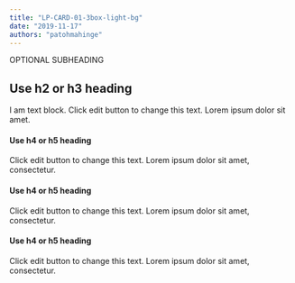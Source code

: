 ```yaml
---
title: "LP-CARD-01-3box-light-bg"
date: "2019-11-17"
authors: "patohmahinge"
---
```


OPTIONAL SUBHEADING

## Use h2 or h3 heading

I am text block. Click edit button to change this text. Lorem ipsum dolor sit amet.

#### Use h4 or h5 heading

Click edit button to change this text. Lorem ipsum dolor sit amet, consectetur.

#### Use h4 or h5 heading

Click edit button to change this text. Lorem ipsum dolor sit amet, consectetur.

#### Use h4 or h5 heading

Click edit button to change this text. Lorem ipsum dolor sit amet, consectetur.
